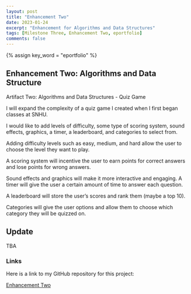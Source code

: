 ```yaml
---
layout: post
title: "Enhancement Two"
date: 2023-01-24
excerpt: "Enhancement for Algorithms and Data Structures"
tags: [Milestone Three, Enhancement Two, eportfolio]
comments: false
---
```

{% assign key_word = "eportfolio" %}
## Enhancement Two: Algorithms and Data Structure

Artifact Two: Algorithms and Data Structures - Quiz Game

I will expand the complexity of a quiz game I created when I first began classes at SNHU. 

I would like to add levels of difficulty, some type of scoring system, sound effects, graphics, a timer, a leaderboard, and categories to select from. 

Adding difficulty levels such as easy, medium, and hard allow the user to choose the level they want to play. 

A scoring system will incentive the user to earn points for correct answers and lose points for wrong answers. 

Sound effects and graphics will make it more interactive and engaging. A timer will give the user a certain amount of time to answer each question. 

A leaderboard will store the user’s scores and rank them (maybe a top 10).  

Categories will give the user options and allow them to choose which category they will be quizzed on. 

## Update

TBA

### Links

Here is a link to my GitHub repository for this project:

[Enhancement Two](https://github.com/bryson1221/SNHU_Quiz_Game)
